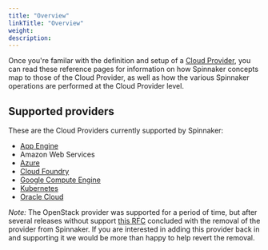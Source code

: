 ```yaml
---
title: "Overview"
linkTitle: "Overview"
weight: 
description: 
---
```


Once you're familar with the definition and setup of a [Cloud
Provider](/setup/providers/), you can read these reference pages for
information on how Spinnaker concepts map to those of the Cloud Provider, as
well as how the various Spinnaker operations are performed at the Cloud
Provider level.

## Supported providers

These are the Cloud Providers currently supported by Spinnaker:

* [App Engine](/reference/providers/appengine/)
* Amazon Web Services
* [Azure](/reference/providers/azure/)
* [Cloud Foundry](/reference/providers/cf)
* [Google Compute Engine](/reference/providers/gce/)
* [Kubernetes](/reference/providers/kubernetes-v2)
* [Oracle Cloud](/reference/providers/oracle/)

*Note:* The OpenStack provider was supported for a period of time, but after several releases without support [this RFC](https://github.com/spinnaker/spinnaker/issues/4316) concluded with the removal of the provider from Spinnaker. If you are interested in adding this provider back in and supporting it we would be more than happy to help revert the removal.
